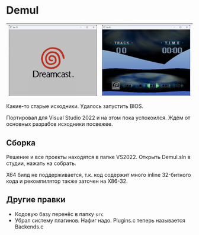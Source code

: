 # Demul

|![demo1](imgstore/demo1.png) |![demo2](imgstore/demo2.png)|
|---|---|

Какие-то старые исходники. Удалось запустить BIOS.

Портировал для Visual Studio 2022 и на этом пока успокоился. Ждём от основных разрабов исходники посвежее.

## Сборка

Решение и все проекты находятся в папке VS2022. Открыть Demul.sln в студии, нажать на собрать.

X64 билд не поддерживается, т.к. код содержит много inline 32-битного кода и рекомпилятор также заточен на X86-32.

## Другие правки

- Кодовую базу перенёс в папку `src`
- Убрал систему плагинов. Нафиг надо. Plugins.c теперь называется Backends.c
